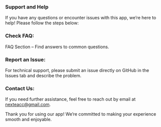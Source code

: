 ### Support and Help
If you have any questions or encounter issues with this app, we’re here to help! Please follow the steps below:

### Check  FAQ: 
FAQ Section – Find answers to common questions.

### Report an Issue: 
For technical support, please submit an issue directly on GitHub in the Issues tab and describe the problem.

### Contact Us: 
If you need further assistance, feel free to reach out by email at nexteacc@gmail.com.

Thank you for using our app! We’re committed to making your experience smooth and enjoyable.
